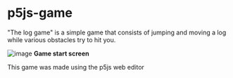 # p5js-game

"The log game" is a simple game that consists of jumping and moving a log while various obstacles try to hit you.

![image](https://user-images.githubusercontent.com/36866624/146799165-83385899-78c4-454e-aa6a-5b275d8dcaff.png)
**Game start screen**

This game was made using the p5js web editor
